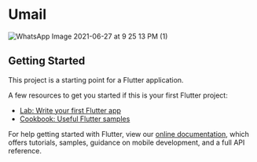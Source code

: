 # Umail

![WhatsApp Image 2021-06-27 at 9 25 13 PM (1)](https://user-images.githubusercontent.com/75998018/123553193-5faae180-d797-11eb-89ac-b4470f53d986.jpeg)



## Getting Started

This project is a starting point for a Flutter application.

A few resources to get you started if this is your first Flutter project:

- [Lab: Write your first Flutter app](https://flutter.dev/docs/get-started/codelab)
- [Cookbook: Useful Flutter samples](https://flutter.dev/docs/cookbook)

For help getting started with Flutter, view our
[online documentation](https://flutter.dev/docs), which offers tutorials,
samples, guidance on mobile development, and a full API reference.
